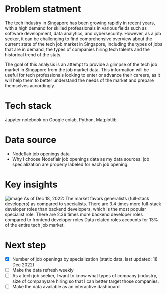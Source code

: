 # Problem statment
The tech industry in Singapore has been growing rapidly in recent years, with a high demand for skilled professionals in various fields such as software development, data analytics, and cybersecurity. However, as a job seeker, it can be challenging to find comprehensive overview about the current state of the tech job market in Singapore, including the types of jobs that are in demand, the types of companies hiring tech talents and the historical trend of the stats.

The goal of this analysis is an attempt to provide a glimpse of the tech job market in Singapore from the job market data. This information will be useful for tech professionals looking to enter or advance their careers, as it will help them to better understand the needs of the market and prepare themselves accordingly.

# Tech stack
Jupyter notebook on Google colab, Python, Matplotlib

# Data source
- Nodeflair job openings data
- Why I choose Nodeflair job openings data as my data sources: job specialization are properly labeled for each job opening.

# Key insights
![image](https://user-images.githubusercontent.com/35031745/208281564-3b3a543e-d73b-4a20-9e17-ab4cb66e3c82.png)
As of Dec 18, 2022:
The market favors generalists (full-stack developers) as compared to specialists. There are 3.4 times more full-stack developer roles than backend developers, which is the most popular specialist role.
There are 2.36 times more backend developer roles compared to frontend developer roles
Data related roles accounts for 13% of the entire tech job market.

# Next step
- [X] Number of job openings by specialization (static data, last updated: 18 Dec 2022)
- [ ] Make the data refresh weekly
- [ ] As a tech job seeker, I want to know what types of company (industry, size of company)are hiring so that I can better target those companies.
- [ ] Make the data available as an interactive dashboard
